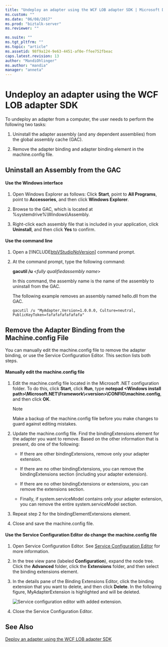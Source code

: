 ```yaml
---
title: "Undeploy an adapter using the WCF LOB adapter SDK | Microsoft Docs"
ms.custom: ""
ms.date: "06/08/2017"
ms.prod: "biztalk-server"
ms.reviewer: ""

ms.suite: ""
ms.tgt_pltfrm: ""
ms.topic: "article"
ms.assetid: 98f9a124-9e63-4451-af0e-ffee752fbeac
caps.latest.revision: 13
author: "MandiOhlinger"
ms.author: "mandia"
manager: "anneta"
---
```

# Undeploy an adapter using the WCF LOB adapter SDK
To undeploy an adapter from a computer, the user needs to perform the following two tasks:  
  
1.  Uninstall the adapter assembly (and any dependent assemblies) from the global assembly cache (GAC).  
  
2.  Remove the adapter binding and adapter binding element in the machine.config file.  
  
## Uninstall an Assembly from the GAC  
  
#### Use the Windows interface  
  
1.  Open Windows Explorer as follows: Click **Start**, point to **All Programs**, point to **Accessories**, and then click **Windows Explorer**.  
  
2.  Browse to the GAC, which is located at %systemdrive%\Windows\Assembly.  
  
3.  Right-click each assembly file that is included in your application, click **Uninstall**, and then click **Yes** to confirm.  
  
#### Use the command line  
  
1. Open a [!INCLUDE[btsVStudioNoVersion](../../includes/btsvstudionoversion-md.md)] command prompt.  
  
2. At the command prompt, type the following command:  
  
    **gacutil /u** \<*fully qualified*<em>assembly name</em>\>  
  
    In this command, the assembly name is the name of the assembly to uninstall from the GAC.  
  
    The following example removes an assembly named hello.dll from the GAC.  
  
    `gacutil /u "MyAdapter,Version=1.0.0.0, Culture=neutral, PublicKeyToken=fafafafafafafafa"`
  
## Remove the Adapter Binding from the Machine.config File  
 You can manually edit the machine.config file to remove the adapter binding, or use the Service Configuration Editor. This section lists both steps. 
  
#### Manually edit the machine.config file  
  
1.  Edit the machine.config file located in the Microsoft .NET configuration folder. To do this, click **Start**, click **Run**, type **notepad \<Windows install path\>\Microsoft.NET\Framework\\<version\>\CONFIG\machine.config**, and then click **OK**.  
  
    > [!NOTE]
    >  Make a backup of the machine.config file before you make changes to guard against editing mistakes.  
  
2.  Update the machine.config file. Find the bindingExtensions element for the adapter you want to remove. Based on the other information that is present, do one of the following:  
  
    -   If there are other bindingExtensions, remove only your adapter extension.  
  
    -   If there are no other bindingExtensions, you can remove the bindingExtensions section (including your adapter extension).  
  
    -   If there are no other bindingExtensions or extensions, you can remove the extensions section.  
  
    -   Finally, if system.serviceModel contains only your adapter extension, you can remove the entire system.serviceModel section.  
  
3.  Repeat step 2 for the bindingElementExtensions element.  
  
4.  Close and save the machine.config file.  
  
#### Use the Service Configuration Editor do change the machine.config file  
  
1.  Open Service Configuration Editor. See [Service Configuration Editor](https://msdn.microsoft.com/library/ms732009.aspx) for more information.
  
2.  In the tree view pane (labeled **Configuration**), expand the node tree. Click the **Advanced** folder, click the **Extensions** folder, and then select the binding extensions element.  
  
3.  In the details pane of the Binding Extensions Editor, click the binding extension that you want to delete, and then click **Delete**. In the following figure, MyAdapterExtension is highlighted and will be deleted.  
  
     ![Service configuration editor with added extension.](../../adapters-and-accelerators/wcf-lob-adapter-sdk/media/955d37ea-cba5-49db-90de-0f8feb49c0e0.gif "955d37ea-cba5-49db-90de-0f8feb49c0e0")  
  
4.  Close the Service Configuration Editor.  
  
## See Also  
 [Deploy an adapter using the WCF LOB adapter SDK](../../adapters-and-accelerators/wcf-lob-adapter-sdk/deploy-an-adapter-using-the-wcf-lob-adapter-sdk.md)